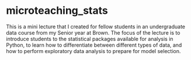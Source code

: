 # microteaching_stats
This is a mini lecture that I created for fellow students in an undergraduate data course from my Senior year at Brown. The focus of the lecture is to introduce students to the statistical packages available for analysis in Python, to learn how to differentiate between different types of data, and how to perform exploratory data analysis to prepare for model selection. 


